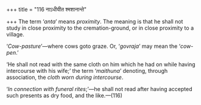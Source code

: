 +++
title = "116 नाऽधीयीत श्मशानान्ते"

+++
The term ‘*anta*’ means *proximity*. The meaning is that he shall not
study in close proximity to the cremation-ground, or in close proximity
to a village.

‘*Cow-pasture*’—where cows goto graze. Or, ‘*govraja*’ may mean the
‘*cow-pen*.’

‘He shall not read with the same cloth on him which he had on while
having intercourse with his wife;’ the term ‘*maithuna*’ denoting,
through association, the *cloth worn during intercourse*.

‘*In connection with funeral rites*;’—he shall not read after having
accepted such presents as dry food, and the like.—(116)


